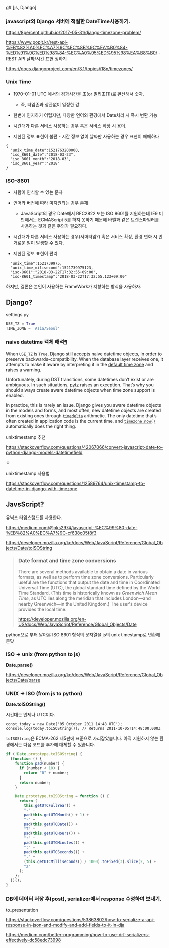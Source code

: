 g# [js, Django]

### javascript와 Django 서버에 적절한 DateTime사용하기.

https://8percent.github.io/2017-05-31/django-timezone-problem/

https://www.popit.kr/rest-api-%EB%82%A0%EC%A7%9C%EC%8B%9C%EA%B0%84-%ED%91%9C%ED%98%84-%EC%A0%95%ED%95%98%EA%B8%B0/ -REST API 날짜/시간 표현 정하기

https://docs.djangoproject.com/en/3.1/topics/i18n/timezones/

### Unix Time

- 1970-01-01 UTC 에서의 경과시간을 초(or 밀리초[1])로 환산해서 숫자.

  - 즉, 타임존과 상관없이 일정한 값

- 한번에 인지하기 어렵지만, 다양한 언어와 환경에서 Date처리 시 즉시 변환 가능

- 시간대가 다른 서비스 사용하는 경우 혹은 서비스 확장 시 용이.

- 제한된 정보 표현이 불편 - 시간 정보 없이 날짜만 사용하는 경우 표현이 애매하다

```
{
  "unix_time_date":1521763200000,
  "iso_8601_date":"2018-03-23",
  "iso_8601_month":"2018-03",
  "iso_8601_year":"2018"
}
```

### ISO-8601

- 사람이 인식할 수 있는 문자
- 언어와 버전에 따라 미지원되는 경우 존재
  - JavaScript의 경우 Date에서 RFC2822 또는 ISO 8601를 지원하는데 IE9 미만에서는 ECMAScript 5를 하지 못하기 때문에 바벨과 같은 트랜스파일러를 사용하는 것과 같은 주의가 필요하다.
- 시간대가 다른 서비스 사용하는 경우(서머타임?) 혹은 서비스 확장, 환경 변화 시 번거로운 일이 발생할 수 있다.

- 제한된 정보 표현이 편리

```
  "unix_time":1521739975,
  "unix_time_milisecond":1521739975123,
  "iso-8601":"2018-03-22T17:32:55+09:00",
  "iso-8601_timestamp":"2018-03-22T17:32:55.123+09:00"
```

하지만, 결론은 본인이 사용하는 FrameWork가 지향하는 방식을 사용하자.

## Django?

settings.py

```python
USE_TZ = True
TIME_ZONE = 'Asia/Seoul'
```

### naive datetime 객체 해석[¶](https://docs.djangoproject.com/en/3.1/topics/i18n/timezones/#interpretation-of-naive-datetime-objects)

When [`USE_TZ`](https://docs.djangoproject.com/en/3.1/ref/settings/#std:setting-USE_TZ) is `True`, Django still accepts naive datetime objects, in order to preserve backwards-compatibility. When the database layer receives one, it attempts to make it aware by interpreting it in the [default time zone](https://docs.djangoproject.com/en/3.1/topics/i18n/timezones/#default-current-time-zone) and raises a warning.

Unfortunately, during DST transitions, some datetimes don’t exist or are ambiguous. In such situations, [pytz](http://pytz.sourceforge.net/) raises an exception. That’s why you should always create aware datetime objects when time zone support is enabled.

In practice, this is rarely an issue. Django gives you aware datetime objects in the models and forms, and most often, new datetime objects are created from existing ones through [`timedelta`](https://docs.python.org/3/library/datetime.html#datetime.timedelta) arithmetic. The only datetime that’s often created in application code is the current time, and [`timezone.now()`](https://docs.djangoproject.com/en/3.1/ref/utils/#django.utils.timezone.now) automatically does the right thing.

unixtimestamp 추천

https://stackoverflow.com/questions/42067066/convert-javascript-date-to-python-django-models-datetimefield

ㅇ

unixtimestamp 사용법

https://stackoverflow.com/questions/12589764/unix-timestamp-to-datetime-in-django-with-timezone

## JavsScript?

유닉스 타임스탬프를 사용한다.

https://medium.com/@pks2974/javascript-%EC%99%80-date-%EB%82%A0%EC%A7%9C-cf638c05f8f3

https://developer.mozilla.org/ko/docs/Web/JavaScript/Reference/Global_Objects/Date/toISOString

> ### Date format and time zone conversions
>
> There are several methods available to obtain a date in various formats, as well as to perform time zone conversions. Particularly useful are the functions that output the date and time in Coordinated Universal Time (UTC), the global standard time defined by the World Time Standard. (This time is historically known as _Greenwich Mean Time_, as UTC lies along the meridian that includes London—and nearby Greenwich—in the United Kingdom.) The user's device provides the local time.
>
> https://developer.mozilla.org/en-US/docs/Web/JavaScript/Reference/Global_Objects/Date

python으로 부터 날아온 ISO 8601 형식의 문자열을 js의 unix timestamp로 변환해준닷

### ISO -> unix (from python to js)

**Date.parse()**

https://developer.mozilla.org/ko/docs/Web/JavaScript/Reference/Global_Objects/Date/parse

### UNIX -> ISO (from js to python)

**Date.toISOString()**

시간대는 언제나 UTC이다.

```
const today = new Date('05 October 2011 14:48 UTC');
console.log(today.toISOString()); // Returns 2011-10-05T14:48:00.000Z
```

`toISOString`은 ECMA-262 제5판에 표준으로 자리잡았습니다. 아직 지원하지 않는 환경에서는 다음 코드를 추가해 대체할 수 있습니다.

```js
if (!Date.prototype.toISOString) {
  (function () {
    function pad(number) {
      if (number < 10) {
        return "0" + number;
      }
      return number;
    }

    Date.prototype.toISOString = function () {
      return (
        this.getUTCFullYear() +
        "-" +
        pad(this.getUTCMonth() + 1) +
        "-" +
        pad(this.getUTCDate()) +
        "T" +
        pad(this.getUTCHours()) +
        ":" +
        pad(this.getUTCMinutes()) +
        ":" +
        pad(this.getUTCSeconds()) +
        "." +
        (this.getUTCMilliseconds() / 1000).toFixed(3).slice(2, 5) +
        "Z"
      );
    };
  })();
}
```

### DB에 데이터 저장 후(post), serializer에서 response 수정하여 보내기.

to_presentation

https://stackoverflow.com/questions/53863802/how-to-serialize-a-api-response-in-json-and-modify-and-add-fields-to-it-in-dja

https://medium.com/better-programming/how-to-use-drf-serializers-effectively-dc58edc73998
